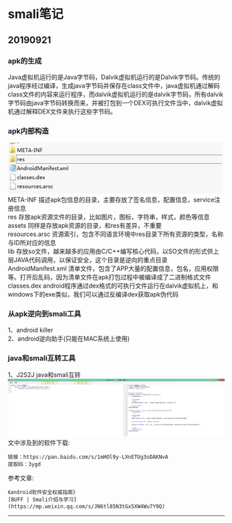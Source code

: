 # smali笔记
## 20190921
### apk的生成
Java虚拟机运行的是Java字节码，Dalvik虚拟机运行的是Dalvik字节码。传统的java程序经过编译，生成java字节码并保存在class文件中，java虚拟机通过解码class文件的内容来运行程序，而dalvik虚拟机运行的是dalvik字节码，所有dalvik字节码由java字节码转换而来，并被打包到一个DEX可执行文件当中，dalvik虚拟机通过解释DEX文件来执行这些字节码。
### apk内部构造
![apk经过压缩文件解压](image/1_apk_pwd.png)  
META-INF  描述apk包信息的目录，主要存放了签名信息，配置信息，service注册信息  
res       存放apk资源文件的目录，比如图片，图标，字符串，样式，颜色等信息  
assets    同样是存放apk资源的目录，和res有差异，不重要  
resources.arsc  资源索引，包含不同语言环境中res目录下所有资源的类型，名称与ID所对应的信息  
lib   存放so文件，越来越多的应用由C/C++编写核心代码，以SO文件的形式供上层JAVA代码调用，以保证安全，这个目录是逆向的重点目录  
AndroidManifest.xml   清单文件，包含了APP大量的配置信息，包名，应用权限等。打开后乱码，因为清单文件在apk打包过程中被编译成了二进制格式文件  
classes.dex   android程序通过dex格式的可执行文件运行在dalvik虚拟机上，和windows下的exe类似，我们可以通过反编译dex获取apk伪代码  
### 从apk逆向到smali工具
1、android killer  
2、android逆向助手(只能在MAC系统上使用)  
### java和smali互转工具
1、J2S2J  java和smali互转  
![java和smali互转](image/java2smali.png)  
文中涉及到的软件下载:  
```text
链接：https://pan.baidu.com/s/1mHOl9y-LXnETUg3oDAKNvA 
提取码：3ygd
```
参考文章:
```text
《android软件安全权威指南》  
[BUFF | Smali介绍与学习](https://mp.weixin.qq.com/s/JN6tl85N3tGx5XW4Wu7Y9Q)
```
***